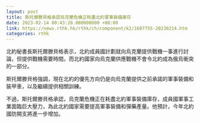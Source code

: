 ```yaml
---
layout: post
title: 斯托爾滕貝格承認烏克蘭危機正耗盡北約軍事裝備庫存
date: 2023-02-14 00:43:28.000000000 +08:00
link: https://news.rthk.hk/rthk/ch/component/k2/1687755-20230214.htm
categories: rthk
---
```


北約秘書長斯托爾滕貝格表示，北約成員國計劃就向烏克蘭提供戰機一事進行討論，但提供戰機需要時間。而北約國家向烏克蘭供應戰機不會令北約成為俄烏衝突的一部分。

斯托爾滕貝格強調，現在北約的優先方向仍是向烏克蘭提供之前承諾的軍事裝備和裝甲車，以及繼續提供相關訓練。

不過，斯托爾滕貝格承認，烏克蘭危機正在耗盡北約軍事裝備庫存，成員國軍事工業面臨巨大壓力，為此北約國家需要提高軍事裝備和彈藥產量。他預計，今年北約國防開支將進一步增加。
